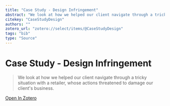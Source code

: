 ```yaml
---
title: "Case Study - Design Infringement"
abstract: "We look at how we helped our client navigate through a tricky situation with a retailer, whose actions threatened to damage our client's business."
citekey: "CaseStudyDesign"
authors: ""
zotero_url: "zotero://select/items/@CaseStudyDesign"
tags: "bib"
type: "Source"
---
```


# Case Study - Design Infringement 
> We look at how we helped our client navigate through a tricky situation with a retailer, whose actions threatened to damage our client's business.

[Open In Zotero](zotero://select/items/@CaseStudyDesign)